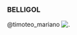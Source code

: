 ### BELLIGOL
@timoteo_mariano
![.](https://media.tenor.com/FRIr_b9FfZkAAAAd/jude-bellingham-goal-celebration.gif)

